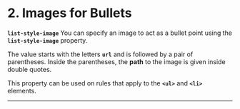 # 2. Images for Bullets

**`list-style-image`**
You can specify an image to act as a bullet point using the **`list-style-image`** property.

The value starts with the letters **`url`** and is followed by a pair of parentheses. Inside the parentheses, the **path** to the image is given inside double quotes.

This property can be used on rules that apply to the **`<ul>`** and **`<li>`** elements.

---
